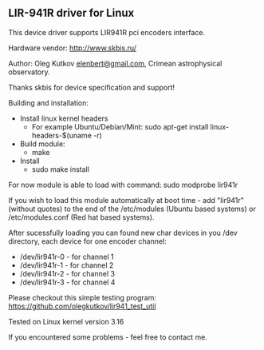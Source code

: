 LIR-941R driver for Linux
--

This device driver supports LIR941R pci encoders interface.

Hardware vendor: http://www.skbis.ru/

Author: Oleg Kutkov <elenbert@gmail.com>, Crimean astrophysical observatory.

Thanks skbis for device specification and support!

Building and installation:

* Install linux kernel headers
  * For example Ubuntu/Debian/Mint: sudo apt-get install linux-headers-$(uname -r)
* Build module: 
  * make
* Install
  * sudo make install
  
For now module is able to load with command: sudo modprobe lir941r

If you wish to load this module automatically at boot time - add "lir941r" (without quotes) to the end of the /etc/modules (Ubuntu based systems) or /etc/modules.conf (Red hat based systems).

After sucessfully loading you can found new char devices in you /dev directory, each device for one encoder channel:
* /dev/lir941r-0 - for channel 1
* /dev/lir941r-1 - for channel 2
* /dev/lir941r-2 - for channel 3
* /dev/lir941r-3 - for channel 4

Please checkout this simple testing program: https://github.com/olegkutkov/lir941_test_util

Tested on Linux kernel version 3.16

If you encountered some problems - feel free to contact me.
